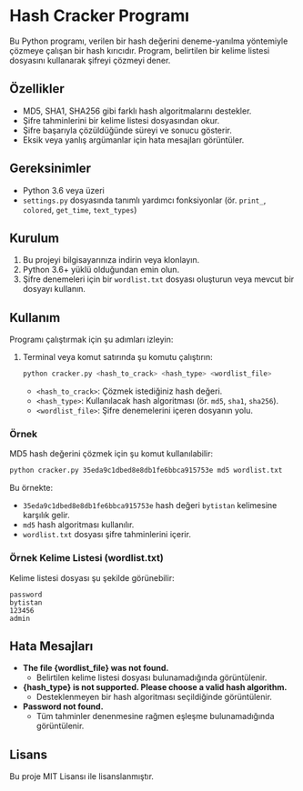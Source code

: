 # Hash Cracker Programı

Bu Python programı, verilen bir hash değerini deneme-yanılma yöntemiyle çözmeye çalışan bir hash kırıcıdır. Program, belirtilen bir kelime listesi dosyasını kullanarak şifreyi çözmeyi dener.

## Özellikler

- MD5, SHA1, SHA256 gibi farklı hash algoritmalarını destekler.
- Şifre tahminlerini bir kelime listesi dosyasından okur.
- Şifre başarıyla çözüldüğünde süreyi ve sonucu gösterir.
- Eksik veya yanlış argümanlar için hata mesajları görüntüler.

## Gereksinimler

- Python 3.6 veya üzeri
- `settings.py` dosyasında tanımlı yardımcı fonksiyonlar (ör. `print_`, `colored`, `get_time`, `text_types`)

## Kurulum

1. Bu projeyi bilgisayarınıza indirin veya klonlayın.
2. Python 3.6+ yüklü olduğundan emin olun.
3. Şifre denemeleri için bir `wordlist.txt` dosyası oluşturun veya mevcut bir dosyayı kullanın.

## Kullanım

Programı çalıştırmak için şu adımları izleyin:

1. Terminal veya komut satırında şu komutu çalıştırın:

   ```bash
   python cracker.py <hash_to_crack> <hash_type> <wordlist_file>
   ```

   - `<hash_to_crack>`: Çözmek istediğiniz hash değeri.
   - `<hash_type>`: Kullanılacak hash algoritması (ör. `md5`, `sha1`, `sha256`).
   - `<wordlist_file>`: Şifre denemelerini içeren dosyanın yolu.

### Örnek

MD5 hash değerini çözmek için şu komut kullanılabilir:

```bash
python cracker.py 35eda9c1dbed8e8db1fe6bbca915753e md5 wordlist.txt
```

Bu örnekte:

- `35eda9c1dbed8e8db1fe6bbca915753e` hash değeri `bytistan` kelimesine karşılık gelir.
- `md5` hash algoritması kullanılır.
- `wordlist.txt` dosyası şifre tahminlerini içerir.

### Örnek Kelime Listesi (wordlist.txt)

Kelime listesi dosyası şu şekilde görünebilir:

```
password
bytistan
123456
admin
```

## Hata Mesajları

- **The file {wordlist_file} was not found.**
  - Belirtilen kelime listesi dosyası bulunamadığında görüntülenir.
- **{hash_type} is not supported. Please choose a valid hash algorithm.**
  - Desteklenmeyen bir hash algoritması seçildiğinde görüntülenir.
- **Password not found.**
  - Tüm tahminler denenmesine rağmen eşleşme bulunamadığında görüntülenir.

## Lisans

Bu proje MIT Lisansı ile lisanslanmıştır.
